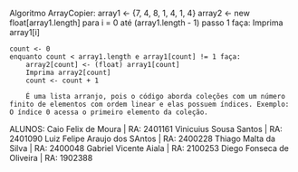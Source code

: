 Algoritmo ArrayCopier:
    array1 <- {7, 4, 8, 1, 4, 1, 4}
    array2 <- new float[array1.length]
    para i = 0 até (array1.length - 1) passo 1 faça:
        Imprima array1[i]

    count <- 0
    enquanto count < array1.length e array1[count] != 1 faça:
        array2[count] <- (float) array1[count]
        Imprima array2[count]
        count <- count + 1

        É uma lista arranjo, pois o código aborda coleções com um número finito de elementos com ordem linear e elas possuem índices. Exemplo: O índice 0 acessa o primeiro elemento da coleção.

ALUNOS:
Caio Felix de Moura | RA: 2401161
Vinicuius Sousa Santos | RA: 2401090
Luiz Felipe Araujo dos SAntos | RA: 2400228
Thiago Malta da Silva | RA: 2400048
Gabriel Vicente Aiala | RA: 2100253
Diego Fonseca de Oliveira | RA: 1902388
